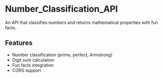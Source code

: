 # Number_Classification_API

An API that classifies numbers and returns mathematical properties with fun facts.

## Features
- Number classification (prime, perfect, Armstrong)
- Digit sum calculation
- Fun facts integration
- CORS support

